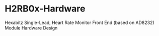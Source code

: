 # H2RB0x-Hardware
Hexabitz Single-Lead, Heart Rate Monitor Front End (based on AD8232) Module Hardware Design
